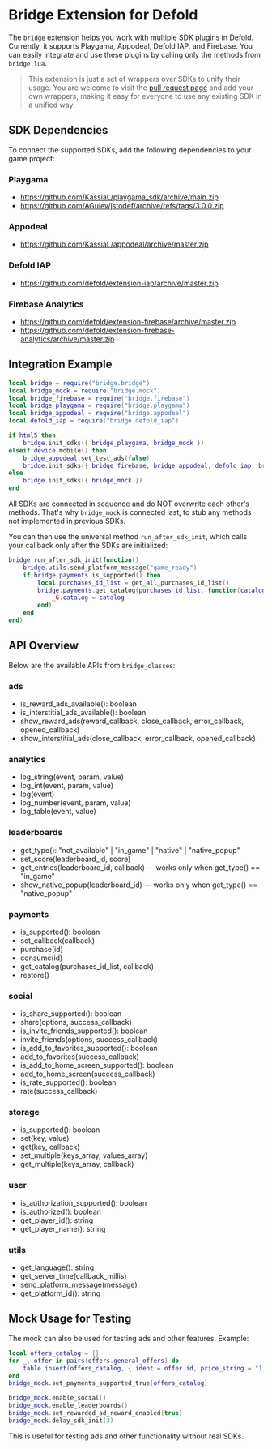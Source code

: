 # Bridge Extension for Defold

The `bridge` extension helps you work with multiple SDK plugins in Defold. Currently, it supports Playgama, Appodeal, Defold IAP, and Firebase. You can easily integrate and use these plugins by calling only the methods from `bridge.lua`.

> This extension is just a set of wrappers over SDKs to unify their usage. You are welcome to visit the [pull request page](https://github.com/KassiaL/bridge/pulls) and add your own wrappers, making it easy for everyone to use any existing SDK in a unified way.

## SDK Dependencies

To connect the supported SDKs, add the following dependencies to your game.project:

### Playgama

- https://github.com/KassiaL/playgama_sdk/archive/main.zip
- https://github.com/AGulev/jstodef/archive/refs/tags/3.0.0.zip

### Appodeal

- https://github.com/KassiaL/appodeal/archive/master.zip

### Defold IAP

- https://github.com/defold/extension-iap/archive/master.zip

### Firebase Analytics

- https://github.com/defold/extension-firebase/archive/master.zip
- https://github.com/defold/extension-firebase-analytics/archive/master.zip

## Integration Example

```lua
local bridge = require("bridge.bridge")
local bridge_mock = require("bridge.mock")
local bridge_firebase = require("bridge.firebase")
local bridge_playgama = require("bridge.playgama")
local bridge_appodeal = require("bridge.appodeal")
local defold_iap = require("bridge.defold_iap")

if html5 then
    bridge.init_sdks({ bridge_playgama, bridge_mock })
elseif device.mobile() then
    bridge_appodeal.set_test_ads(false)
    bridge.init_sdks({ bridge_firebase, bridge_appodeal, defold_iap, bridge_mock })
else
    bridge.init_sdks({ bridge_mock })
end
```

All SDKs are connected in sequence and do NOT overwrite each other's methods. That's why `bridge_mock` is connected last, to stub any methods not implemented in previous SDKs.

You can then use the universal method `run_after_sdk_init`, which calls your callback only after the SDKs are initialized:

```lua
bridge.run_after_sdk_init(function()
    bridge.utils.send_platform_message("game_ready")
    if bridge.payments.is_supported() then
        local purchases_id_list = get_all_purchases_id_list()
        bridge.payments.get_catalog(purchases_id_list, function(catalog)
            _G.catalog = catalog
        end)
    end
end)
```

## API Overview

Below are the available APIs from `bridge_classes`:

### ads

- is_reward_ads_available(): boolean
- is_interstitial_ads_available(): boolean
- show_reward_ads(reward_callback, close_callback, error_callback, opened_callback)
- show_interstitial_ads(close_callback, error_callback, opened_callback)

### analytics

- log_string(event, param, value)
- log_int(event, param, value)
- log(event)
- log_number(event, param, value)
- log_table(event, value)

### leaderboards

- get_type(): "not_available" | "in_game" | "native" | "native_popup"
- set_score(leaderboard_id, score)
- get_entries(leaderboard_id, callback) — works only when get_type() == "in_game"
- show_native_popup(leaderboard_id) — works only when get_type() == "native_popup"

### payments

- is_supported(): boolean
- set_callback(callback)
- purchase(id)
- consume(id)
- get_catalog(purchases_id_list, callback)
- restore()

### social

- is_share_supported(): boolean
- share(options, success_callback)
- is_invite_friends_supported(): boolean
- invite_friends(options, success_callback)
- is_add_to_favorites_supported(): boolean
- add_to_favorites(success_callback)
- is_add_to_home_screen_supported(): boolean
- add_to_home_screen(success_callback)
- is_rate_supported(): boolean
- rate(success_callback)

### storage

- is_supported(): boolean
- set(key, value)
- get(key, callback)
- set_multiple(keys_array, values_array)
- get_multiple(keys_array, callback)

### user

- is_authorization_supported(): boolean
- is_authorized(): boolean
- get_player_id(): string
- get_player_name(): string

### utils

- get_language(): string
- get_server_time(callback_millis)
- send_platform_message(message)
- get_platform_id(): string

## Mock Usage for Testing

The mock can also be used for testing ads and other features. Example:

```lua
local offers_catalog = {}
for _, offer in pairs(offers.general_offers) do
    table.insert(offers_catalog, { ident = offer.id, price_string = "1.99 $", currency_code = "USD", title = "", description = "", price = 1.99 })
end
bridge_mock.set_payments_supported_true(offers_catalog)

bridge_mock.enable_social()
bridge_mock.enable_leaderboards()
bridge_mock.set_rewarded_ad_reward_enabled(true)
bridge_mock.delay_sdk_init(3)
```

This is useful for testing ads and other functionality without real SDKs.
